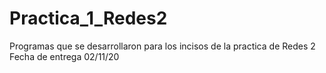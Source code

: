 # Practica_1_Redes2
Programas que se desarrollaron para los incisos de la practica de Redes 2
Fecha de entrega 02/11/20
